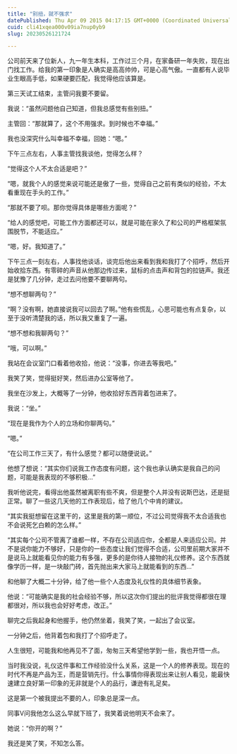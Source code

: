```yaml
---
title: "别扭，就不强求"
datePublished: Thu Apr 09 2015 04:17:15 GMT+0000 (Coordinated Universal Time)
cuid: cli41xqea000v09ia7nup0yb9
slug: 20230526121724

---
```


公司前天来了位新人，九一年生本科，工作过三个月，在家备研一年失败，现在出门找工作。给我的第一印象是人确实是高高帅帅，可是心高气傲。一直都有人说毕业生眼高手低，如果硬要匹配，我觉得他应该算是。

第三天试工结束，主管问我要不要留。

我说：“虽然问题他自己知道，但我总感觉有些别扭。”

主管回：“那就算了，这个不用强求。到时候也不幸福。”

我也没深究什么叫幸福不幸福，回她：“嗯。”

下午三点左右，人事主管找我谈他，觉得怎么样？

“觉得这个人不太合适是吧？”

“嗯，就我个人的感觉来说可能还是傲了一些，觉得自己之前有类似的经验，不太看重现在手头的工作。”

“那就不要了呗。那你觉得具体是哪些方面呢？”

“给人的感觉吧，可能工作方面都还可以，就是可能在家久了和公司的严格框架氛围脱节，不能适应。”

“嗯，好。我知道了。”

下午三点一刻左右，人事找他谈话，谈完后他出来看到我和我打了个招呼，然后开始收拾东西。有零碎的声音从他那边传过来，鼠标的点击声和背包的拉链声。我还是犹豫了几分钟，走过去问他要不要聊两句。

“想不想聊两句？”

“啊？没有啊，她直接说我可以回去了啊。”他有些慌乱，心思可能也有点复杂，以至于没听清楚我的话，所以我又重复了一遍。

“想不想和我聊两句？”

“哦，可以啊。”

我站在会议室门口看着他收拾，他说：“没事，你进去等我吧。”

我笑了笑，觉得挺好笑，然后进办公室等他了。

我坐在沙发上，大概等了一分钟，他收拾好东西背着包进来了。

我说：“坐。”

“现在是我作为个人的立场和你聊两句。”

“嗯。”

“在公司工作三天了，有什么感觉？都可以随便说说。”

他想了想说：“其实你们说我工作态度有问题，这个我也承认确实是我自己的问题，可能是我表现的不够积极...”

我听他说完，看得出他虽然被离职有些不爽，但是整个人并没有说斯巴达，还是挺正常。聊了一些这几天他的工作表现后，给了他几个中肯的建议。

“其实我挺想留在这里干的，这里是我的第一顺位，不过公司觉得我不太合适我也不会说死乞白赖的怎么样。”

“其实每个公司不管离了谁都一样，不存在公司适应你，全都是人来适应公司。并不是说你能力不够好，只是你的一些态度让我们觉得不合适，公司里前期大家并不是说马上就能看见你的能力有多强，更多的是你待人接物的礼仪修养。这个东西就像学历一样，是一块敲门砖，首先抛出来大家马上就能看到的东西...”

和他聊了大概二十分钟，给了他一些个人态度及礼仪性的具体细节表象。

他说：“可能确实是我的社会经验不够，所以这次你们提出的批评我觉得都很在理都很对，所以我也会好好考虑，改正。”

聊完之后我起身和他握手，他仍然坐着，我笑了笑，一起出了会议室。

一分钟之后，他背着包和我打了个招呼走了。

人生很短，可能我和他再见不了面，匆匆三天希望他学到一些，我也开悟一点。

当时我没说，礼仪这件事和工作经验没什么关系，这是一个人的修养表现。现在的时代不再是产品为王，而是营销先行。什么事情你得表现出来让别人看见，能最快速建立良好第一印象的无非就是个人的品行，谦逊有礼足矣。

这是第一个被我提出不要的人，印象总是深一点。

同事V问我他怎么这么早就下班了，我笑着说他明天不会来了。

她说：“你开的啊？”

我还是笑了笑，不知怎么答。